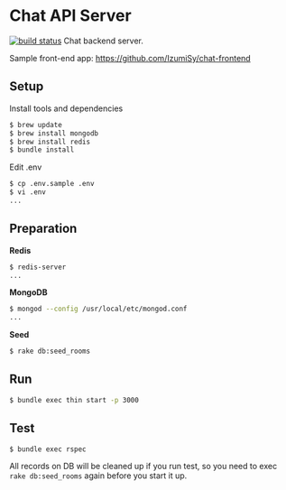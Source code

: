 # Chat API Server
[![build status](https://circleci.com/gh/IzumiSy/chat-api-server.svg?style=shield&circle-token=a8ab869724415d9d09f918fa716bf41a8ea45188)](https://circleci.com/gh/IzumiSy/chat-api-server)
Chat backend server.

Sample front-end app: https://github.com/IzumiSy/chat-frontend

## Setup
Install tools and dependencies
```bash
$ brew update
$ brew install mongodb
$ brew install redis
$ bundle install
```

Edit .env
```bash
$ cp .env.sample .env
$ vi .env
...
```

## Preparation
**Redis**
```bash
$ redis-server
...
```
**MongoDB**
```bash
$ mongod --config /usr/local/etc/mongod.conf
...
```
**Seed**
```bash
$ rake db:seed_rooms
```

## Run
```bash
$ bundle exec thin start -p 3000
```

## Test
```bash
$ bundle exec rspec
```
All records on DB will be cleaned up if you run test, so you need to exec `rake db:seed_rooms` again before you start it up.
